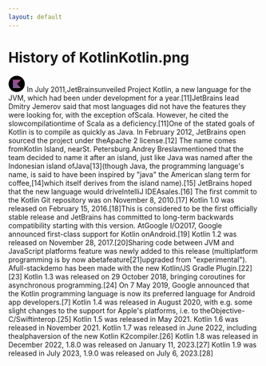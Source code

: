 ```yaml
---
layout: default
---
```

# History of KotlinKotlin.png
![/assets/Kotlin.png](/assets/Kotlin.png)
In July 2011,JetBrainsunveiled Project Kotlin, a new language for the JVM, which had been under development for a year.[11]JetBrains lead Dmitry Jemerov said that most languages did not have the features they were looking for, with the exception ofScala. However, he cited the slowcompilationtime of Scala as a deficiency.[11]One of the stated goals of Kotlin is to compile as quickly as Java. In February 2012, JetBrains open sourced the project under theApache 2 license.[12]
The name comes fromKotlin Island, nearSt. Petersburg.Andrey Breslavmentioned that the team decided to name it after an island, just like Java was named after the Indonesian island ofJava[13](though Java, the programming language's name, is said to have been inspired by "java" the American slang term for coffee,[14]which itself derives from the island name).[15]
JetBrains hoped that the new language would driveIntelliJ IDEAsales.[16]
The first commit to the Kotlin Git repository was on November 8, 2010.[17]
Kotlin 1.0 was released on February 15, 2016.[18]This is considered to be the first officially stable release and JetBrains has committed to long-term backwards compatibility starting with this version.
AtGoogle I/O2017, Google announced first-class support for Kotlin onAndroid.[19]
Kotlin 1.2 was released on November 28, 2017.[20]Sharing code between JVM and JavaScript platforms feature was newly added to this release (multiplatform programming is by now abetafeature[21]upgraded from "experimental"). Afull-stackdemo has been made with the new Kotlin/JS Gradle Plugin.[22][23]
Kotlin 1.3 was released on 29 October 2018, bringing coroutines for asynchronous programming.[24]
On 7 May 2019, Google announced that the Kotlin programming language is now its preferred language for Android app developers.[7]
Kotlin 1.4 was released in August 2020, with e.g. some slight changes to the support for Apple's platforms, i.e. to theObjective-C/Swiftinterop.[25]
Kotlin 1.5 was released in May 2021.
Kotlin 1.6 was released in November 2021.
Kotlin 1.7 was released in June 2022, including thealphaversion of the new Kotlin K2compiler.[26]
Kotlin 1.8 was released in December 2022, 1.8.0 was released on January 11, 2023.[27]
Kotlin 1.9 was released in July 2023, 1.9.0 was released on July 6, 2023.[28]
